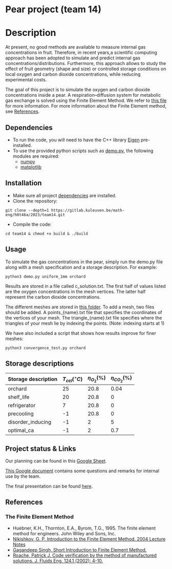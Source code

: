 # Pear project (team 14)

# Description
At present, no good methods are available to measure internal gas concentrations in fruit.
Therefore, in recent years,a scientific computing approach has been adopted to simulate
and predict internal gas concentrations/distributions.
Furthermore, this approach allows to study the effect of fruit geometry (shape and size) or controlled storage conditions on local oxygen and carbon dioxide concentrations, while reducing experimental
costs.

The goal of this project is to simulate the oxygen and carbon dioxide concentrations inside a pear. A respiration–diffusion system for metabolic gas exchange is solved using the Finite Element Method. We refer to [this file](pear_assignment.pdf) for more information. For more information about the Finite Element method, see [References](#the-finite-element-method).

## Dependencies
- To run the code, you will need to have the C++ library [Eigen](https://eigen.tuxfamily.org/index.php?title=Main_Page) pre-installed.
- To use the provided python scripts such as [demo.py](demo.py), the following modules are required:
    - [numpy](https://pypi.org/project/numpy/)
    - [matplotlib](https://pypi.org/project/matplotlib/)

## Installation

- Make sure all project [dependencies](#dependencies) are installed.
- Clone the repository:
```
git clone --depth=1 https://gitlab.kuleuven.be/math-eng/h0t46a/2023/team14.git
```
- Compile the code:
```
cd team14 & chmod +x build & ./build
```

## Usage

To simulate the gas concentrations in the pear, simply run the demo.py file along with a mesh specification and a storage description. For example:

```
python3 demo.py uniform_1mm orchard
```

Results are stored in a file called c_solution.txt. The first half of values listed are the oxygen concentrations in the mesh vertices. The latter half represent the carbon dioxide concentrations.

The different meshes are stored in [this folder](matlab/pear_meshes/data/). To add a mesh, two files should be added. A points_{name}.txt file that specifies the coordinates of the vertices of your mesh. The triangle_{name}.txt file specifies where the triangles of your mesh lie by indexing the points. (Note: indexing starts at 1)

We have also included a script that shows how results improve for finer meshes:
```
python3 convergence_test.py orchard
```

## Storage descriptions

| Storage description | $T_{cel} (^\circ C)$ | $\eta_{O_2} (\%)$ | $\eta_{CO_2} (\%)$ |
| ------------------- | --------- | ------------ | ------------- |
| orchard             | 25        | 20.8         | 0.04          |
| shelf_life          | 20        | 20.8         | 0             |
| refrigerator        | 7         | 20.8         | 0             |
| precooling          | -1        | 20.8         | 0             |
| disorder_inducing   | -1        | 2            | 5             |
| optimal_ca          | -1        | 2            | 0.7           |

## Project status & Links
Our planning can be found in this [Google Sheet](https://docs.google.com/spreadsheets/d/1Fhpz5enRTB4le8ANImo4l1pByl8DFYfVXlU_I1k14jk/edit?usp=sharing).

[This Google document](https://docs.google.com/document/d/1FK4v7cVcI_l2MSTxBLiBNz6RzeOSgufXm_0JWumz0ao/edit?usp=sharing) contains some questions and remarks for internal use by the team.

The final presentation can be found [here](https://docs.google.com/presentation/d/1S1AQRmjl5wM7BUBt8en8uUPmlFcIurLW7UBM3sGOk1A/edit?usp=sharing).

## References

### The Finite Element Method
- Huebner, K.H., Thornton, E.A., Byrom, T.G., 1995. The finite element method for engineers.
John Wiley and Sons, Inc.
- [Nikishkov, G. P. Introduction to the Finite Element Method. 2004 Lecture Notes](http://nliebeaux.free.fr/ressources/introfem.pdf)
- [Gagandeep Singh, Short Introduction to Finite Element Method.](https://folk.idi.ntnu.no/elster/tdt24/tdt24-f09/gagan-fem.pdf)
- [Roache, Patrick J. Code verification by the method of manufactured solutions. J. Fluids Eng.
124.1 (2002): 4-10.](https://asmedigitalcollection.asme.org/fluidsengineering/article-abstract/124/1/4/462791/Code-Verification-by-the-Method-of-Manufactured)


